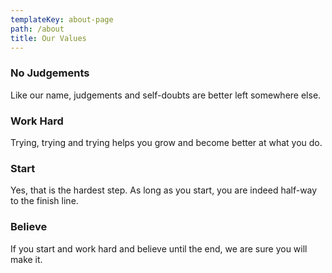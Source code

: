 ```yaml
---
templateKey: about-page
path: /about
title: Our Values
---
```

### No Judgements

Like our name, judgements and self-doubts are better left somewhere else. 

### Work Hard

Trying, trying and trying helps you grow and become better at what you do.

### Start

Yes, that is the hardest step. As long as you start, you are indeed half-way to the finish line.

### Believe

If you start and work hard and believe until the end, we are sure you will make it.